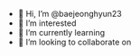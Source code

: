 - 👋 Hi, I’m @baejeonghyun23
- 👀 I’m interested 
- 🌱 I’m currently learning 
- 💞️ I’m looking to collaborate on

<!---
baejeonghyun23/baejeonghyun23 is a ✨ special ✨ repository because its `README.md` (this file) appears on your GitHub profile.
You can click the Preview link to take a look at your changes.
--->
